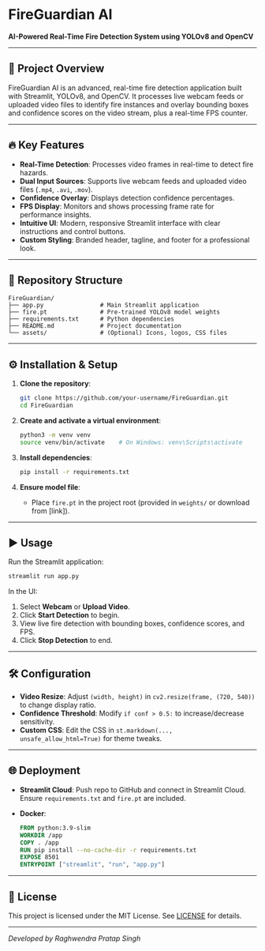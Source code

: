 # FireGuardian AI

**AI-Powered Real-Time Fire Detection System using YOLOv8 and OpenCV**

---

## 🚀 Project Overview

FireGuardian AI is an advanced, real-time fire detection application built with Streamlit, YOLOv8, and OpenCV. It processes live webcam feeds or uploaded video files to identify fire instances and overlay bounding boxes and confidence scores on the video stream, plus a real-time FPS counter.

---

## 🔥 Key Features

* **Real-Time Detection**: Processes video frames in real-time to detect fire hazards.
* **Dual Input Sources**: Supports live webcam feeds and uploaded video files (`.mp4`, `.avi`, `.mov`).
* **Confidence Overlay**: Displays detection confidence percentages.
* **FPS Display**: Monitors and shows processing frame rate for performance insights.
* **Intuitive UI**: Modern, responsive Streamlit interface with clear instructions and control buttons.
* **Custom Styling**: Branded header, tagline, and footer for a professional look.

---

## 📂 Repository Structure

```
FireGuardian/
├── app.py                # Main Streamlit application
├── fire.pt               # Pre-trained YOLOv8 model weights
├── requirements.txt      # Python dependencies
├── README.md             # Project documentation
└── assets/               # (Optional) Icons, logos, CSS files
```

---

## ⚙️ Installation & Setup

1. **Clone the repository**:

   ```bash
   git clone https://github.com/your-username/FireGuardian.git
   cd FireGuardian
   ```

2. **Create and activate a virtual environment**:

   ```bash
   python3 -m venv venv
   source venv/bin/activate    # On Windows: venv\Scripts\activate
   ```

3. **Install dependencies**:

   ```bash
   pip install -r requirements.txt
   ```

4. **Ensure model file**:

   * Place `fire.pt` in the project root (provided in `weights/` or download from \[link]).

---

## ▶️ Usage

Run the Streamlit application:

```bash
streamlit run app.py
```

In the UI:

1. Select **Webcam** or **Upload Video**.
2. Click **Start Detection** to begin.
3. View live fire detection with bounding boxes, confidence scores, and FPS.
4. Click **Stop Detection** to end.

---

## 🛠️ Configuration

* **Video Resize**: Adjust `(width, height)` in `cv2.resize(frame, (720, 540))` to change display ratio.
* **Confidence Threshold**: Modify `if conf > 0.5:` to increase/decrease sensitivity.
* **Custom CSS**: Edit the CSS in `st.markdown(..., unsafe_allow_html=True)` for theme tweaks.

---

## 🌐 Deployment

* **Streamlit Cloud**: Push repo to GitHub and connect in Streamlit Cloud. Ensure `requirements.txt` and `fire.pt` are included.
* **Docker**:

  ```Dockerfile
  FROM python:3.9-slim
  WORKDIR /app
  COPY . /app
  RUN pip install --no-cache-dir -r requirements.txt
  EXPOSE 8501
  ENTRYPOINT ["streamlit", "run", "app.py"]
  ```

---

## 📄 License

This project is licensed under the MIT License. See [LICENSE](LICENSE) for details.

---

*Developed by Raghwendra Pratap Singh*
